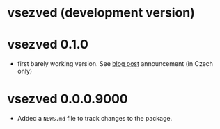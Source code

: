 # vsezved (development version)

# vsezved 0.1.0

* first barely working version. See [blog post](https://petrbouchal.xyz/cz/post/vsezved) announcement (in Czech only)

# vsezved 0.0.0.9000

* Added a `NEWS.md` file to track changes to the package.
